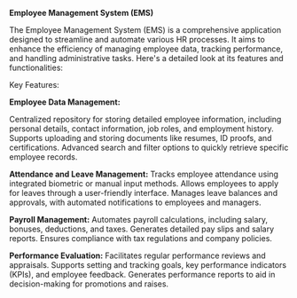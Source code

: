 **Employee Management System (EMS)**

The Employee Management System (EMS) is a comprehensive application designed to streamline and automate various HR processes.
It aims to enhance the efficiency of managing employee data, tracking performance, and handling administrative tasks.
Here's a detailed look at its features and functionalities:

Key Features:

**Employee Data Management:**

Centralized repository for storing detailed employee information, including personal details, contact information, job roles, and employment history.
Supports uploading and storing documents like resumes, ID proofs, and certifications.
Advanced search and filter options to quickly retrieve specific employee records.

**Attendance and Leave Management:**
Tracks employee attendance using integrated biometric or manual input methods.
Allows employees to apply for leaves through a user-friendly interface.
Manages leave balances and approvals, with automated notifications to employees and managers.


**Payroll Management:**
Automates payroll calculations, including salary, bonuses, deductions, and taxes.
Generates detailed pay slips and salary reports.
Ensures compliance with tax regulations and company policies.

**Performance Evaluation:**
Facilitates regular performance reviews and appraisals.
Supports setting and tracking goals, key performance indicators (KPIs), and employee feedback.
Generates performance reports to aid in decision-making for promotions and raises.
